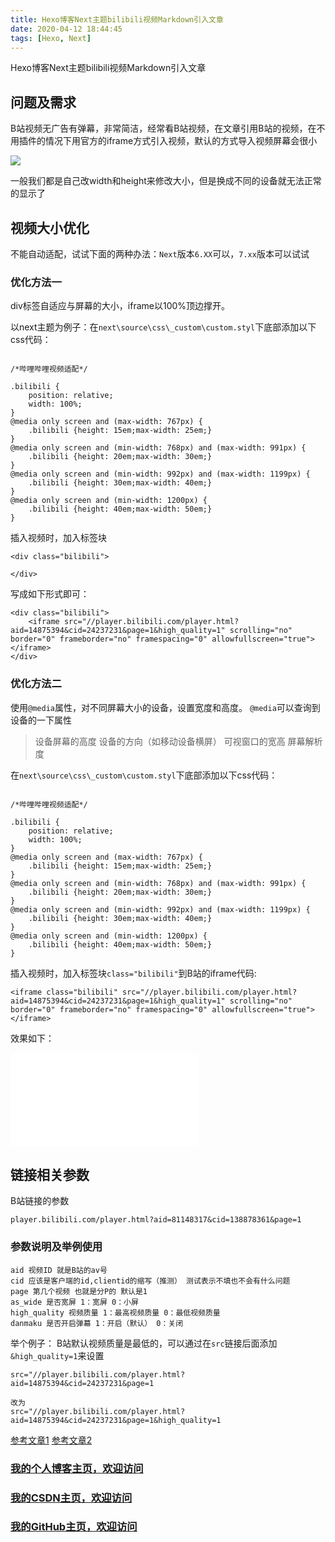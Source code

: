 ```yaml
---
title: Hexo博客Next主题bilibili视频Markdown引入文章
date: 2020-04-12 18:44:45
tags: [Hexo, Next]
---
```



Hexo博客Next主题bilibili视频Markdown引入文章
<!--more-->

## 问题及需求
B站视频无广告有弹幕，非常简洁，经常看B站视频，在文章引用B站的视频，在不用插件的情况下用官方的iframe方式引入视频，默认的方式导入视频屏幕会很小

![](https://img-blog.nos-eastchina1.126.net/blog/blog_bilibili_1.png)

一般我们都是自己改width和height来修改大小，但是换成不同的设备就无法正常的显示了

## 视频大小优化
不能自动适配，试试下面的两种办法：`Next`版本`6.XX`可以，`7.xx`版本可以试试
### 优化方法一
div标签自适应与屏幕的大小，iframe以100%顶边撑开。

以next主题为例子：在`next\source\css\_custom\custom.styl`下底部添加以下css代码：
```

/*哔哩哔哩视频适配*/

.bilibili {
    position: relative;
    width: 100%;
}
@media only screen and (max-width: 767px) {
    .bilibili {height: 15em;max-width: 25em;}
}
@media only screen and (min-width: 768px) and (max-width: 991px) {
    .bilibili {height: 20em;max-width: 30em;}
}
@media only screen and (min-width: 992px) and (max-width: 1199px) {
    .bilibili {height: 30em;max-width: 40em;}
}
@media only screen and (min-width: 1200px) {
    .bilibili {height: 40em;max-width: 50em;}
}
```

插入视频时，加入标签块
```
<div class="bilibili">

</div>
```

写成如下形式即可：
```
<div class="bilibili">
    <iframe src="//player.bilibili.com/player.html?aid=14875394&cid=24237231&page=1&high_quality=1" scrolling="no" border="0" frameborder="no" framespacing="0" allowfullscreen="true"> </iframe>
</div>
```

### 优化方法二
使用`@media`属性，对不同屏幕大小的设备，设置宽度和高度。
`@media`可以查询到设备的一下属性
>设备屏幕的高度
设备的方向（如移动设备横屏）
可视窗口的宽高
屏幕解析度

在`next\source\css\_custom\custom.styl`下底部添加以下css代码：
```

/*哔哩哔哩视频适配*/

.bilibili {
    position: relative;
    width: 100%;
}
@media only screen and (max-width: 767px) {
    .bilibili {height: 15em;max-width: 25em;}
}
@media only screen and (min-width: 768px) and (max-width: 991px) {
    .bilibili {height: 20em;max-width: 30em;}
}
@media only screen and (min-width: 992px) and (max-width: 1199px) {
    .bilibili {height: 30em;max-width: 40em;}
}
@media only screen and (min-width: 1200px) {
    .bilibili {height: 40em;max-width: 50em;}
}
```

插入视频时，加入标签块`class="bilibili"`到B站的iframe代码:

```
<iframe class="bilibili" src="//player.bilibili.com/player.html?aid=14875394&cid=24237231&page=1&high_quality=1" scrolling="no" border="0" frameborder="no" framespacing="0" allowfullscreen="true"> </iframe>
```
效果如下：
<iframe class="bilibili" src="//player.bilibili.com/player.html?aid=14875394&cid=24237231&page=1" scrolling="no" border="0" frameborder="no" framespacing="0" allowfullscreen="true"> </iframe>

## 链接相关参数
B站链接的参数
```
player.bilibili.com/player.html?aid=81148317&cid=138878361&page=1
```

### 参数说明及举例使用
```
aid 视频ID 就是B站的av号
cid 应该是客户端的id,clientid的缩写（推测） 测试表示不填也不会有什么问题
page 第几个视频 也就是分P的 默认是1
as_wide 是否宽屏 1：宽屏 0：小屏
high_quality 视频质量 1：最高视频质量 0：最低视频质量
danmaku 是否开启弹幕 1：开启（默认） 0：关闭
```
举个例子：
B站默认视频质量是最低的，可以通过在`src`链接后面添加`&high_quality=1`来设置

```
src="//player.bilibili.com/player.html?aid=14875394&cid=24237231&page=1

改为
src="//player.bilibili.com/player.html?aid=14875394&cid=24237231&page=1&high_quality=1
```


[参考文章1](https://www.phenxso.com/archives/87.html)
[参考文章2](https://hongcyu.cn/posts/hexo-bilibili.html)

### [我的个人博客主页，欢迎访问](http://www.aomanhao.top/)
### [我的CSDN主页，欢迎访问](https://blog.csdn.net/Aoman_Hao)
### [我的GitHub主页，欢迎访问](https://github.com/AomanHao)


